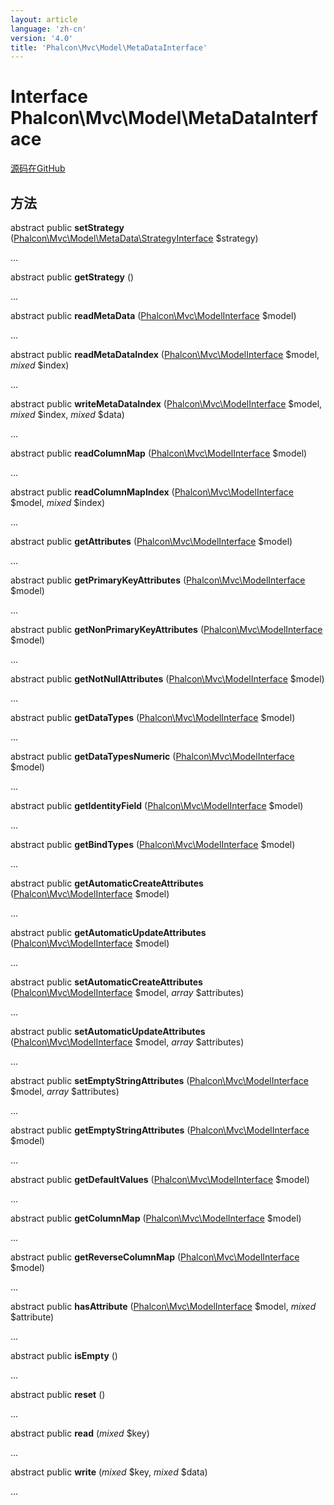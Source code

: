 ```yaml
---
layout: article
language: 'zh-cn'
version: '4.0'
title: 'Phalcon\Mvc\Model\MetaDataInterface'
---
```


# Interface **Phalcon\Mvc\Model\MetaDataInterface**

<a href="https://github.com/phalcon/cphalcon/tree/v4.0.0/phalcon/mvc/model/metadatainterface.zep" class="btn btn-default btn-sm">源码在GitHub</a>

## 方法

abstract public **setStrategy** ([Phalcon\Mvc\Model\MetaData\StrategyInterface](api/Phalcon_Mvc_Model_MetaData_StrategyInterface) $strategy)

...

abstract public **getStrategy** ()

...

abstract public **readMetaData** ([Phalcon\Mvc\ModelInterface](api/Phalcon_Mvc_ModelInterface) $model)

...

abstract public **readMetaDataIndex** ([Phalcon\Mvc\ModelInterface](api/Phalcon_Mvc_ModelInterface) $model, *mixed* $index)

...

abstract public **writeMetaDataIndex** ([Phalcon\Mvc\ModelInterface](api/Phalcon_Mvc_ModelInterface) $model, *mixed* $index, *mixed* $data)

...

abstract public **readColumnMap** ([Phalcon\Mvc\ModelInterface](api/Phalcon_Mvc_ModelInterface) $model)

...

abstract public **readColumnMapIndex** ([Phalcon\Mvc\ModelInterface](api/Phalcon_Mvc_ModelInterface) $model, *mixed* $index)

...

abstract public **getAttributes** ([Phalcon\Mvc\ModelInterface](api/Phalcon_Mvc_ModelInterface) $model)

...

abstract public **getPrimaryKeyAttributes** ([Phalcon\Mvc\ModelInterface](api/Phalcon_Mvc_ModelInterface) $model)

...

abstract public **getNonPrimaryKeyAttributes** ([Phalcon\Mvc\ModelInterface](api/Phalcon_Mvc_ModelInterface) $model)

...

abstract public **getNotNullAttributes** ([Phalcon\Mvc\ModelInterface](api/Phalcon_Mvc_ModelInterface) $model)

...

abstract public **getDataTypes** ([Phalcon\Mvc\ModelInterface](api/Phalcon_Mvc_ModelInterface) $model)

...

abstract public **getDataTypesNumeric** ([Phalcon\Mvc\ModelInterface](api/Phalcon_Mvc_ModelInterface) $model)

...

abstract public **getIdentityField** ([Phalcon\Mvc\ModelInterface](api/Phalcon_Mvc_ModelInterface) $model)

...

abstract public **getBindTypes** ([Phalcon\Mvc\ModelInterface](api/Phalcon_Mvc_ModelInterface) $model)

...

abstract public **getAutomaticCreateAttributes** ([Phalcon\Mvc\ModelInterface](api/Phalcon_Mvc_ModelInterface) $model)

...

abstract public **getAutomaticUpdateAttributes** ([Phalcon\Mvc\ModelInterface](api/Phalcon_Mvc_ModelInterface) $model)

...

abstract public **setAutomaticCreateAttributes** ([Phalcon\Mvc\ModelInterface](api/Phalcon_Mvc_ModelInterface) $model, *array* $attributes)

...

abstract public **setAutomaticUpdateAttributes** ([Phalcon\Mvc\ModelInterface](api/Phalcon_Mvc_ModelInterface) $model, *array* $attributes)

...

abstract public **setEmptyStringAttributes** ([Phalcon\Mvc\ModelInterface](api/Phalcon_Mvc_ModelInterface) $model, *array* $attributes)

...

abstract public **getEmptyStringAttributes** ([Phalcon\Mvc\ModelInterface](api/Phalcon_Mvc_ModelInterface) $model)

...

abstract public **getDefaultValues** ([Phalcon\Mvc\ModelInterface](api/Phalcon_Mvc_ModelInterface) $model)

...

abstract public **getColumnMap** ([Phalcon\Mvc\ModelInterface](api/Phalcon_Mvc_ModelInterface) $model)

...

abstract public **getReverseColumnMap** ([Phalcon\Mvc\ModelInterface](api/Phalcon_Mvc_ModelInterface) $model)

...

abstract public **hasAttribute** ([Phalcon\Mvc\ModelInterface](api/Phalcon_Mvc_ModelInterface) $model, *mixed* $attribute)

...

abstract public **isEmpty** ()

...

abstract public **reset** ()

...

abstract public **read** (*mixed* $key)

...

abstract public **write** (*mixed* $key, *mixed* $data)

...